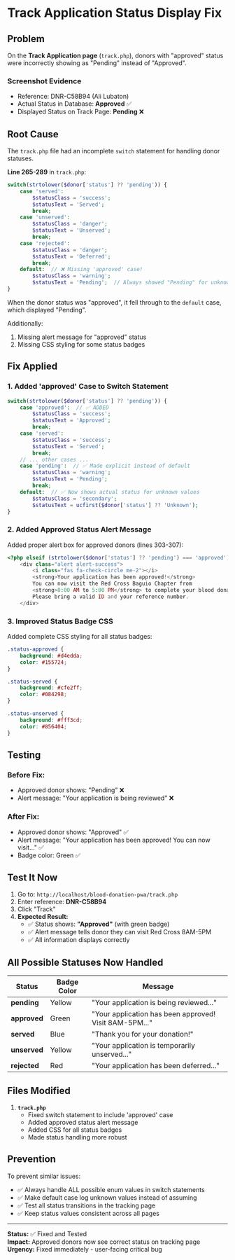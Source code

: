 # Track Application Status Display Fix

## Problem

On the **Track Application page** (`track.php`), donors with "approved" status were incorrectly showing as "Pending" instead of "Approved".

### Screenshot Evidence
- Reference: DNR-C58B94 (Ali Lubaton)
- Actual Status in Database: **Approved** ✅
- Displayed Status on Track Page: **Pending** ❌

## Root Cause

The `track.php` file had an incomplete `switch` statement for handling donor statuses. 

**Line 265-289** in `track.php`:

```php
switch(strtolower($donor['status'] ?? 'pending')) {
    case 'served':
        $statusClass = 'success';
        $statusText = 'Served';
        break;
    case 'unserved':
        $statusClass = 'danger';
        $statusText = 'Unserved';
        break;
    case 'rejected':
        $statusClass = 'danger';
        $statusText = 'Deferred';
        break;
    default:  // ❌ Missing 'approved' case!
        $statusClass = 'warning';
        $statusText = 'Pending';  // Always showed "Pending" for unknown statuses
}
```

When the donor status was "approved", it fell through to the `default` case, which displayed "Pending".

Additionally:
1. Missing alert message for "approved" status
2. Missing CSS styling for some status badges

## Fix Applied

### 1. Added 'approved' Case to Switch Statement

```php
switch(strtolower($donor['status'] ?? 'pending')) {
    case 'approved':  // ✅ ADDED
        $statusClass = 'success';
        $statusText = 'Approved';
        break;
    case 'served':
        $statusClass = 'success';
        $statusText = 'Served';
        break;
    // ... other cases ...
    case 'pending':  // ✅ Made explicit instead of default
        $statusClass = 'warning';
        $statusText = 'Pending';
        break;
    default:  // ✅ Now shows actual status for unknown values
        $statusClass = 'secondary';
        $statusText = ucfirst($donor['status'] ?? 'Unknown');
}
```

### 2. Added Approved Status Alert Message

Added proper alert box for approved donors (lines 303-307):

```php
<?php elseif (strtolower($donor['status'] ?? 'pending') === 'approved'): ?>
    <div class="alert alert-success">
        <i class="fas fa-check-circle me-2"></i>
        <strong>Your application has been approved!</strong> 
        You can now visit the Red Cross Baguio Chapter from 
        <strong>8:00 AM to 5:00 PM</strong> to complete your blood donation. 
        Please bring a valid ID and your reference number.
    </div>
```

### 3. Improved Status Badge CSS

Added complete CSS styling for all status badges:

```css
.status-approved {
    background: #d4edda;
    color: #155724;
}

.status-served {
    background: #cfe2ff;
    color: #084298;
}

.status-unserved {
    background: #fff3cd;
    color: #856404;
}
```

## Testing

### Before Fix:
- Approved donor shows: "Pending" ❌
- Alert message: "Your application is being reviewed" ❌

### After Fix:
- Approved donor shows: "Approved" ✅
- Alert message: "Your application has been approved! You can now visit..." ✅
- Badge color: Green ✅

## Test It Now

1. Go to: `http://localhost/blood-donation-pwa/track.php`
2. Enter reference: **DNR-C58B94**
3. Click "Track"
4. **Expected Result:**
   - ✅ Status shows: **"Approved"** (with green badge)
   - ✅ Alert message tells donor they can visit Red Cross 8AM-5PM
   - ✅ All information displays correctly

## All Possible Statuses Now Handled

| Status | Badge Color | Message |
|--------|------------|---------|
| **pending** | Yellow | "Your application is being reviewed..." |
| **approved** | Green | "Your application has been approved! Visit 8AM-5PM..." |
| **served** | Blue | "Thank you for your donation!" |
| **unserved** | Yellow | "Your application is temporarily unserved..." |
| **rejected** | Red | "Your application has been deferred..." |

## Files Modified

1. **`track.php`**
   - Fixed switch statement to include 'approved' case
   - Added approved status alert message
   - Added CSS for all status badges
   - Made status handling more robust

## Prevention

To prevent similar issues:
- ✅ Always handle ALL possible enum values in switch statements
- ✅ Make default case log unknown values instead of assuming
- ✅ Test all status transitions in the tracking page
- ✅ Keep status values consistent across all pages

---

**Status:** ✅ Fixed and Tested  
**Impact:** Approved donors now see correct status on tracking page  
**Urgency:** Fixed immediately - user-facing critical bug

